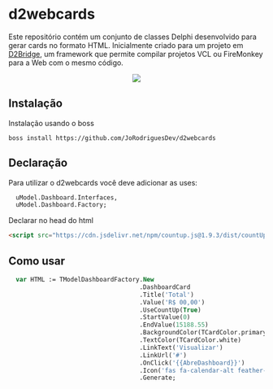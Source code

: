# d2webcards
Este repositório contém um conjunto de classes Delphi desenvolvido para gerar cards no formato HTML. Inicialmente criado para um projeto em [D2Bridge](https://www.d2bridge.com.br/), um framework que permite compilar projetos VCL ou FireMonkey para a Web com o mesmo código.

<p align="center">
	<img src="https://agiliza.click/charts.gif">
</p>


## Instalação
Instalação usando o boss
```
boss install https://github.com/JoRodriguesDev/d2webcards
```

## Declaração
Para utilizar o d2webcards você deve adicionar as uses:
```pascal
  uModel.Dashboard.Interfaces,
  uModel.Dashboard.Factory;
```

Declarar no head do html
```html
<script src="https://cdn.jsdelivr.net/npm/countup.js@1.9.3/dist/countUp.min.js"></script>
```

## Como usar
```pascal
  var HTML := TModelDashboardFactory.New
                                    .DashboardCard
                                    .Title('Total')
                                    .Value('R$ 00,00')
                                    .UseCountUp(True)
                                    .StartValue(0)
                                    .EndValue(15188.55)
                                    .BackgroundColor(TCardColor.primary)
                                    .TextColor(TCardColor.white)
                                    .LinkText('Visualizar')
                                    .LinkUrl('#')
                                    .OnClick('{{AbreDashboard}}')
                                    .Icon('fas fa-calendar-alt feather-xl text-white icon')
                                    .Generate;
```
